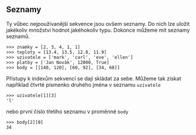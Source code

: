 ## Seznamy

Ty vůbec nejpoužívanější sekvence jsou ovšem seznamy. Do nich lze uložit
jakékoliv množství hodnot jakéhokoliv typu. Dokonce můžeme mít seznamy
seznamů.

```pycon
>>> znamky = [2, 3, 4, 1, 1]
>>> teploty = [13.4, 13.5, 12.8, 11.9]
>>> uzivatele = ['mark', 'carl', 'eve', 'ellen']
>>> platby = ['Jan Novák', 12000, True]
>>> body = [[140, 120], [60, 92], [34, 68]]
```

Přístupy k indexům sekvencí se dají skládat za sebe. Můžeme tak získat
například čtvrté písmenko druhého jména v seznamu `uzivatele`

```pycon
>>> uzivatele[1][3]
'l'
```

nebo první číslo třetího seznamu v proměnné `body`

```pycon
>>> body[2][0]
34
```
